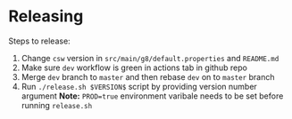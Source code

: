 # Releasing

Steps to release:

1. Change `csw` version in `src/main/g8/default.properties` and `README.md`
1. Make sure `dev` workflow is green in actions tab in github repo
1. Merge `dev` branch to `master` and then rebase `dev` on to `master` branch
1. Run `./release.sh $VERSION$` script by providing version number argument
    **Note:** `PROD=true` environment varibale needs to be set before running `release.sh`
